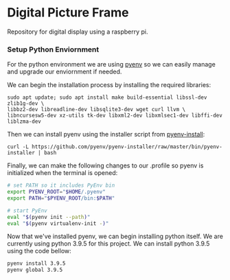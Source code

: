 # Digital Picture Frame
Repository for digital display using a raspberry pi.


### Setup Python Enviornment
For the python environment we are using [pyenv](https://github.com/pyenv/pyenv/#installation) so we can easily manage and upgrade our enviornment if needed.

We can begin the installation process by installing the required libraries:
```
sudo apt update; sudo apt install make build-essential libssl-dev zlib1g-dev \
libbz2-dev libreadline-dev libsqlite3-dev wget curl llvm \
libncursesw5-dev xz-utils tk-dev libxml2-dev libxmlsec1-dev libffi-dev liblzma-dev
```
Then we can install pyenv using the installer script from [pyenv-install](https://github.com/pyenv/pyenv-installer):
```
curl -L https://github.com/pyenv/pyenv-installer/raw/master/bin/pyenv-installer | bash
```
Finally, we can make the following changes to our .profile so pyenv is initialized when the terminal is opened: 
```bash
# set PATH so it includes PyEnv bin
export PYENV_ROOT="$HOME/.pyenv"
export PATH="$PYENV_ROOT/bin:$PATH"

# start PyEnv
eval "$(pyenv init --path)"
eval "$(pyenv virtualenv-init -)"
```
Now that we've installed pyenv, we can begin installing python itself. We are currently using python 3.9.5 for this project. We can install python 3.9.5 using the code bellow:
```bash
pyenv install 3.9.5
pyenv global 3.9.5
```

